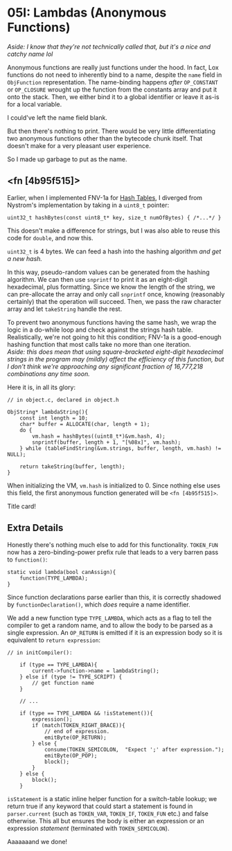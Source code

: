 # 05I: Lambdas (Anonymous Functions)

*Aside: I know that they're not technically called that, but it's a nice and catchy name lol*  

Anonymous functions are really just functions under the hood. In fact, Lox functions do not need to inherently bind to a name, despite the `name` field in `ObjFunction` representation. The name-binding happens *after* `OP_CONSTANT` or `OP_CLOSURE` wrought up the function from the constants array and put it onto the stack. Then, we either bind it to a global identifier or leave it as-is for a local variable.

I could've left the name field blank.

But then there's nothing to print. There would be very little differentiating two anonymous functions other than the bytecode chunk itself. That doesn't make for a very pleasant user experience.

So I made up garbage to put as the name.

## <fn [4b95f515]>

Earlier, when I implemented FNV-1a for [Hash Tables](https://craftinginterpreters.com/hash-tables.html), I diverged from Nystrom's implementation by taking in a `uint8_t` pointer:

```
uint32_t hashBytes(const uint8_t* key, size_t numOfBytes) { /*...*/ }
```

This doesn't make a difference for strings, but I was also able to reuse this code for `double`, and now this.

`uint32_t` is 4 bytes. We can feed a hash into the hashing algorithm *and get a new hash.*

In this way, pseudo-random values can be generated from the hashing algorithm. We can then use `snprintf` to print it as an eight-digit hexadecimal, plus formatting. Since we know the length of the string, we can pre-allocate the array and only call `snprintf` once, knowing (reasonably certainly) that the operation will succeed. Then, we pass the raw character array and let `takeString` handle the rest.

To prevent two anonymous functions having the same hash, we wrap the logic in a do-while loop and check against the strings hash table. Realistically, we're not going to hit this condition; FNV-1a is a good-enough hashing function that most calls take no more than one iteration.  
*Aside: this does mean that using square-bracketed eight-digit hexadecimal strings in the program may (mildly) affect the efficiency of this function, but I don't think we're approaching any significant fraction of 16,777,218 combinations any time soon.*

Here it is, in all its glory:

```
// in object.c, declared in object.h

ObjString* lambdaString(){
    const int length = 10;
    char* buffer = ALLOCATE(char, length + 1);
    do {
        vm.hash = hashBytes((uint8_t*)&vm.hash, 4);
        snprintf(buffer, length + 1, "[%08x]", vm.hash);
    } while (tableFindString(&vm.strings, buffer, length, vm.hash) != NULL);

    return takeString(buffer, length);
}
```

When initializing the VM, `vm.hash` is initialized to 0. Since nothing else uses this field, the first anonymous function generated will be `<fn [4b95f515]>`. 

Title card!

## Extra Details

Honestly there's nothing much else to add for this functionality. `TOKEN_FUN` now has a zero-binding-power prefix rule that leads to a very barren pass to `function()`:

```
static void lambda(bool canAssign){
    function(TYPE_LAMBDA);
}
```

Since function declarations parse earlier than this, it is correctly shadowed by `functionDeclaration()`, which *does* require a name identifier.

We add a new function type `TYPE_LAMBDA`, which acts as a flag to tell the compiler to get a random name, and to allow the body to be parsed as a single expression. An `OP_RETURN` is emitted if it is an expression body so it is equivalent to `return expression`:

```
// in initCompiler():

    if (type == TYPE_LAMBDA){
        current->function->name = lambdaString();
    } else if (type != TYPE_SCRIPT) {
        // get function name
    }

    // ...

    if (type == TYPE_LAMBDA && !isStatement()){
        expression();
        if (match(TOKEN_RIGHT_BRACE)){
            // end of expression.
            emitByte(OP_RETURN);
        } else {
            consume(TOKEN_SEMICOLON,  "Expect ';' after expression.");
            emitByte(OP_POP);
            block();
        }
    } else {
        block();
    }
```

`isStatement` is a static inline helper function for a switch-table lookup; we return true if any keyword that could start a statement is found in `parser.current` (such as `TOKEN_VAR`, `TOKEN_IF`, `TOKEN_FUN` etc.) and false otherwise. This all but ensures the body is either an expression or an expression *statement* (terminated with `TOKEN_SEMICOLON`).

Aaaaaaand we done!
